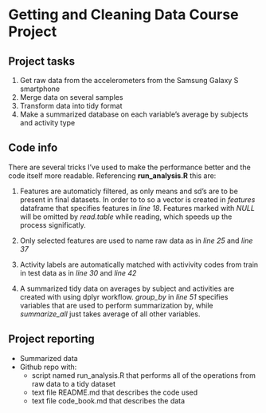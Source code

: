 Getting and Cleaning Data Course Project
========================================

Project tasks
-------------

1.  Get raw data from the accelerometers from the Samsung Galaxy S
    smartphone
2.  Merge data on several samples
3.  Transform data into tidy format
4.  Make a summarized database on each variable’s average by subjects
    and activity type

Code info
---------

There are several tricks I’ve used to make the performance better and
the code itself more readable. Referencing **run\_analysis.R** this are:

1.  Features are automaticly filtered, as only means and sd’s are to be
    present in final datasets. In order to to so a vector is created in
    *features* dataframe that specifies features in *line 18*. Features
    marked with *NULL* will be omitted by *read.table* while reading,
    which speeds up the process significatly.

2.  Only selected features are used to name raw data as in *line 25* and
    *line 37*

3.  Activity labels are automatically matched with activivity codes from
    train in test data as in *line 30* and *line 42*

4.  A summarized tidy data on averages by subject and activities are
    created with using dplyr workflow. *group\_by* in *line 51*
    specifies variables that are used to perform summarization by, while
    *summarize\_all* just takes average of all other variables.

Project reporting
-----------------

-   Summarized data
-   Github repo with:
    -   script named run\_analysis.R that performs all of the operations
        from raw data to a tidy dataset
    -   text file README.md that describes the code used
    -   text file code\_book.md that describes the data
